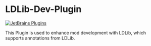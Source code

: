 # LDLib-Dev-Plugin

[![JetBrains Plugins](https://img.shields.io/jetbrains/plugin/v/28032-ldlib-dev-plugin.svg)](https://plugins.jetbrains.com/plugin/28032-ldlib-dev-plugin)

This Plugin is used to enhance mod development with LDLib, which supports annotations from LDLib.
